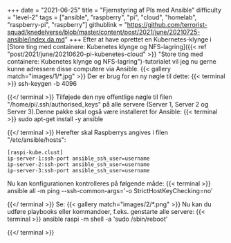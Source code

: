 +++
date = "2021-06-25"
title = "Fjernstyring af PIs med Ansible"
difficulty = "level-2"
tags = ["ansible", "raspberry", "pi", "cloud", "homelab", "raspberry-pi", "raspberry"]
githublink = "https://github.com/terrorist-squad/knedelverse/blob/master/content/post/2021/june/20210725-ansible/index.da.md"
+++
Efter at have oprettet en Kubernetes-klynge i [Store ting med containere: Kubenetes klynge og NFS-lagring]({{< ref "post/2021/june/20210620-pi-kubenetes-cloud" >}} "Store ting med containere: Kubenetes klynge og NFS-lagring")-tutorialet vil jeg nu gerne kunne adressere disse computere via Ansible.
{{< gallery match="images/1/*.jpg" >}}
Der er brug for en ny nøgle til dette:
{{< terminal >}}
ssh-keygen -b 4096

{{</ terminal >}}
Tilføjede den nye offentlige nøgle til filen "/home/pi/.ssh/authorised_keys" på alle servere (Server 1, Server 2 og Server 3).Denne pakke skal også være installeret for Ansible:
{{< terminal >}}
sudo apt-get install -y ansible

{{</ terminal >}}
Herefter skal Raspberrys angives i filen "/etc/ansible/hosts":
```
[raspi-kube.clust]
ip-server-1:ssh-port ansible_ssh_user=username 
ip-server-2:ssh-port ansible_ssh_user=username 
ip-server-3:ssh-port ansible_ssh_user=username 

```
Nu kan konfigurationen kontrolleres på følgende måde:
{{< terminal >}}
ansible all -m ping --ssh-common-args='-o StrictHostKeyChecking=no'

{{</ terminal >}}
Se:
{{< gallery match="images/2/*.png" >}}
Nu kan du udføre playbooks eller kommandoer, f.eks. genstarte alle servere:
{{< terminal >}}
ansible raspi -m shell -a 'sudo /sbin/reboot'

{{</ terminal >}}


